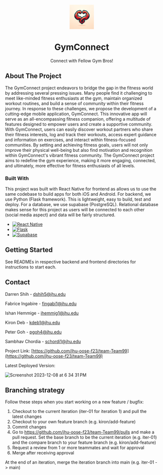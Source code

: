  <!-- Improved compatibility of back to top link: See: https://github.com/othneildrew/Best-README-Template/pull/73 -->

<a name="readme-top"></a>

<!--
*** Thanks for checking out the Best-README-Template. If you have a suggestion
*** that would make this better, please fork the repo and create a pull request
*** or simply open an issue with the tag "enhancement".
*** Don't forget to give the project a star!
*** Thanks again! Now go create something AMAZING! :D
-->

<!-- PROJECT SHIELDS -->
<!--
*** I'm using markdown "reference style" links for readability.
*** Reference links are enclosed in brackets [ ] instead of parentheses ( ).
*** See the bottom of this document for the declaration of the reference variables
*** for contributors-url, forks-url, etc. This is an optional, concise syntax you may use.
*** https://www.markdownguide.org/basic-syntax/#reference-style-links
-->

<!-- PROJECT LOGO -->
<br />
<div align="center">
  <a href="https://github.com/othneildrew/Best-README-Template">
    <img src="images/logo.png" alt="Logo" width="80" height="80">
  </a>

  <h1 align="center">GymConnect</h3>

  <p align="center">
    Connect with Fellow Gym Bros!
    <br />
  </p>
</div>

<!-- ABOUT THE PROJECT -->

## About The Project

The GymConnect project endeavors to bridge the gap in the fitness world by addressing several pressing issues. Many people find it challenging to meet like-minded fitness enthusiasts at the gym, maintain organized workout routines, and build a sense of community within their fitness journey. In response to these challenges, we propose the development of a cutting-edge mobile application, GymConnect. This innovative app will serve as an all-encompassing fitness companion, offering a multitude of features designed to empower users and create a supportive community. With GymConnect, users can easily discover workout partners who share their fitness interests, log and track their workouts, access expert guidance and information on exercises, and interact within fitness-focused communities. By setting and achieving fitness goals, users will not only improve their physical well-being but also find motivation and recognition within GymConnect's vibrant fitness community. The GymConnect project aims to redefine the gym experience, making it more engaging, connected, and ultimately, more effective for fitness enthusiasts of all levels.

### Built With

This project was built with React Native for frontend as allows us to use the same codebase to build apps for both iOS and Android. For backend, we use Python (Flask framework). This is lightweight, easy to build, test and deploy. For a database, we use supabase (PostgreSQL). Relational database makes sense for this project as users will be connected to each other (social media aspect) and data will be fairly structured.

- [![React Native][React-Native]][React-Native-url]
- [![Flask][Flask]][Flask-url]
- [![Supabase][Supabase]][Supabase-url]

<!-- GETTING STARTED -->

## Getting Started

See READMEs in respective backend and frontend directories for instructions to start each.

<!-- CONTACT -->

## Contact
Darren Shih - dshih5@jhu.edu

Fabrice Ingabire - fingabi1@jhu.edu

Ishan Hemmige - ihemmig1@jhu.edu

Kiron Deb - kdeb1@jhu.edu

Peter Goh - pgoh4@jhu.edu

Sambhav Chordia - schordi1@jhu.edu

<!--Your Name - [@your_twitter](https://twitter.com/your_username) - email@example.com-->

Project Link: [https://github.com/jhu-oose-f23/team-Team99](https://github.com/jhu-oose-f23/team-Team99)


Latest Deployed Version:

<img width="336" alt="Screenshot 2023-12-08 at 6 34 31 PM" src="https://github.com/jhu-oose-f23/team-Team99/assets/64459817/1efe7781-379e-4714-a499-4b69aea32e0f">

<!-- MARKDOWN LINKS & IMAGES -->
<!-- https://www.markdownguide.org/basic-syntax/#reference-style-links -->

[contributors-shield]: https://img.shields.io/github/contributors/othneildrew/Best-README-Template.svg?style=for-the-badge
[contributors-url]: https://github.com/othneildrew/Best-README-Template/graphs/contributors
[forks-shield]: https://img.shields.io/github/forks/othneildrew/Best-README-Template.svg?style=for-the-badge
[forks-url]: https://github.com/othneildrew/Best-README-Template/network/members
[stars-shield]: https://img.shields.io/github/stars/othneildrew/Best-README-Template.svg?style=for-the-badge
[stars-url]: https://github.com/othneildrew/Best-README-Template/stargazers
[issues-shield]: https://img.shields.io/github/issues/othneildrew/Best-README-Template.svg?style=for-the-badge
[issues-url]: https://github.com/othneildrew/Best-README-Template/issues
[license-shield]: https://img.shields.io/github/license/othneildrew/Best-README-Template.svg?style=for-the-badge
[license-url]: https://github.com/othneildrew/Best-README-Template/blob/master/LICENSE.txt
[linkedin-shield]: https://img.shields.io/badge/-LinkedIn-black.svg?style=for-the-badge&logo=linkedin&colorB=555
[linkedin-url]: https://linkedin.com/in/othneildrew
[product-screenshot]: images/screenshot.png
[Next.js]: https://img.shields.io/badge/next.js-000000?style=for-the-badge&logo=nextdotjs&logoColor=white
[Next-url]: https://nextjs.org/
[React.js]: https://img.shields.io/badge/React-20232A?style=for-the-badge&logo=react&logoColor=61DAFB
[React-url]: https://reactjs.org/
[Vue.js]: https://img.shields.io/badge/Vue.js-35495E?style=for-the-badge&logo=vuedotjs&logoColor=4FC08D
[Vue-url]: https://vuejs.org/
[Angular.io]: https://img.shields.io/badge/Angular-DD0031?style=for-the-badge&logo=angular&logoColor=white
[Angular-url]: https://angular.io/
[Svelte.dev]: https://img.shields.io/badge/Svelte-4A4A55?style=for-the-badge&logo=svelte&logoColor=FF3E00
[Svelte-url]: https://svelte.dev/
[Laravel.com]: https://img.shields.io/badge/Laravel-FF2D20?style=for-the-badge&logo=laravel&logoColor=white
[Laravel-url]: https://laravel.com
[Bootstrap.com]: https://img.shields.io/badge/Bootstrap-563D7C?style=for-the-badge&logo=bootstrap&logoColor=white
[Bootstrap-url]: https://getbootstrap.com
[JQuery.com]: https://img.shields.io/badge/jQuery-0769AD?style=for-the-badge&logo=jquery&logoColor=white
[JQuery-url]: https://jquery.com
[React-Native-url]: https://reactnative.dev/
[React-Native]: https://img.shields.io/badge/react_native-%2320232a.svg?style=for-the-badge&logo=react&logoColor=%2361DAFB
[Flask-url]: https://flask.palletsprojects.com/en/2.3.x/
[Flask]: https://img.shields.io/badge/flask-%23000.svg?style=for-the-badge&logo=flask&logoColor=white
[Supabase-url]: https://supabase.com/
[Supabase]: https://img.shields.io/badge/Supabase-3ECF8E?style=for-the-badge&logo=supabase&logoColor=white

## Branching strategy

Follow these steps when you start working on a new feature / bugfix:

1. Checkout to the current iteration (iter-01 for iteration 1) and pull the latest changes
2. Checkout to your own feature branch (e.g. kiron/add-feature)
3. Commit changes
4. Go to https://github.com/jhu-oose-f23/team-Team99/pulls and make a pull request. Set the base branch to be the current iteration (e.g. iter-01) and the compare branch to your feature branch (e.g. kiron/add-feature)
5. Request a review from 1 or more teammates and wait for approval
6. Merge after receiving approval

At the end of an iteration, merge the iteration branch into main (e.g. iter-01 -> main)
